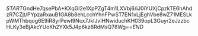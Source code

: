 $START$GndHe7qsePbA+KXqGl2e1XpPZgT4m1LXVbj6/iJ0iYUXjCpzkTE6hAhdzR7CZjt/PYpzaRxauB1GA8b8ehLcchYhnFPwST7EN1xLjEghVbe8wZ71MESLkpWMThbqog6E9iR8yrPewI9Ncx7JklJvIHNwiduchKH039opL3Guyr2eJzzbcHLKy3eBjAkcYUoKh2YXk5J4p6kz6RdMsQ78Wg==$END$